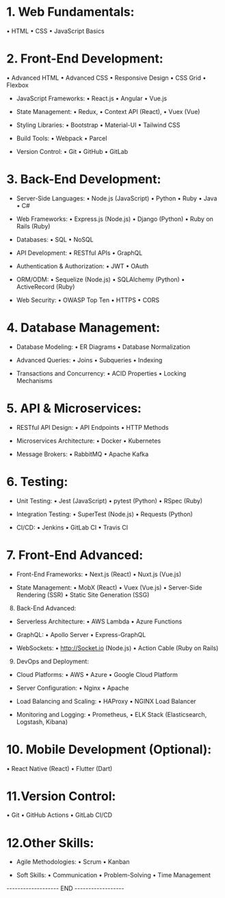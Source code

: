 # 1. Web Fundamentals:
   •  HTML 
   •  CSS
   •  JavaScript Basics

# 2. Front-End Development:
   •  Advanced HTML
   •  Advanced CSS
   •  Responsive Design 
   •  CSS Grid
   •  Flexbox

- JavaScript Frameworks:
   •  React.js 
   •  Angular 
   •  Vue.js

- State Management:
   •  Redux, 
   •  Context API (React), 
   •  Vuex (Vue)

- Styling Libraries:
   •  Bootstrap
   •  Material-UI
   •  Tailwind CSS

- Build Tools:
   •  Webpack
   •  Parcel

- Version Control:
   •  Git 
   •  GitHub 
   •  GitLab

# 3. Back-End Development:

- Server-Side Languages:
   •  Node.js (JavaScript)
   •  Python
   •  Ruby
   •  Java
   •  C#

- Web Frameworks:
   •  Express.js (Node.js)
   •  Django (Python)
   •  Ruby on Rails (Ruby)

- Databases:
   •  SQL
   •  NoSQL 

- API Development:
   •  RESTful APIs
   •  GraphQL

- Authentication & Authorization:
   •  JWT 
   •  OAuth

- ORM/ODM:
   •  Sequelize (Node.js)
   •  SQLAlchemy (Python)
   •  ActiveRecord (Ruby)

- Web Security:
   •  OWASP Top Ten 
   •  HTTPS
   •  CORS

# 4. Database Management:
- Database Modeling:
   •  ER Diagrams 
   •  Database Normalization

- Advanced Queries:
   •  Joins 
   •  Subqueries 
   •  Indexing

- Transactions and Concurrency:
   •  ACID Properties
   •  Locking Mechanisms

# 5. API & Microservices:
- RESTful API Design:
   •  API Endpoints
   •  HTTP Methods
 
- Microservices Architecture:
   •  Docker 
   •  Kubernetes

- Message Brokers:
   •  RabbitMQ
   •  Apache Kafka

# 6. Testing:

- Unit Testing:
   •  Jest (JavaScript)
   •  pytest (Python) 
   •  RSpec (Ruby)

- Integration Testing:
   •  SuperTest (Node.js)
   •  Requests (Python)

- CI/CD:
   •  Jenkins
   •  GitLab CI 
   •  Travis CI

# 7. Front-End Advanced:
- Front-End Frameworks:
   •  Next.js (React)
   •  Nuxt.js (Vue.js)

- State Management:
   •  MobX (React)
   •  Vuex (Vue.js)
   •  Server-Side Rendering (SSR)
   •  Static Site Generation (SSG)

8. Back-End Advanced:
- Serverless Architecture:
   •  AWS Lambda
   •  Azure Functions

- GraphQL:
   •  Apollo Server 
   •  Express-GraphQL

- WebSockets:
   •  http://Socket.io (Node.js)
   •  Action Cable (Ruby on Rails)

9. DevOps and Deployment:
- Cloud Platforms:
   •  AWS
   •  Azure
   •  Google Cloud Platform

- Server Configuration:
   •  Nginx 
   •  Apache

- Load Balancing and Scaling:
   •  HAProxy 
   •  NGINX Load Balancer

- Monitoring and Logging:
   •  Prometheus, 
   •  ELK Stack (Elasticsearch, Logstash, Kibana)

# 10. Mobile Development (Optional):
   •  React Native (React)
   •  Flutter (Dart)

# 11.Version Control:
   •  Git
   •  GitHub Actions
   •  GitLab CI/CD

# 12.Other Skills:
- Agile Methodologies:
   •  Scrum
   •  Kanban

- Soft Skills:
   •  Communication
   •  Problem-Solving
   •  Time Management

------------------- END ------------------

